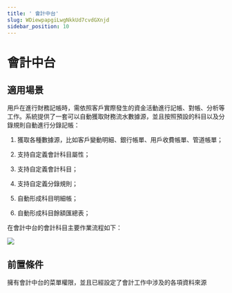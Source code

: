 ```yaml
---
title: ' 會計中台'
slug: WDiewpapgiLwgNkkUd7cvdGXnjd
sidebar_position: 10
---
```



#  會計中台

## 適用場景

用戶在進行財務記帳時，需依照客戶實際發生的資金活動進行記帳、對帳、分析等工作。系統提供了一套可以自動獲取財務流水數據源，並且按照預設的科目以及分錄規則自動進行分錄記帳：

1. 獲取各種數據源，比如客戶變動明細、銀行帳單、用戶收費帳單、管道帳單； 

2. 支持自定義會計科目屬性； 

3. 支持自定義會計科目； 

4. 支持自定義分錄規則； 

5. 自動形成科目明細帳； 

6. 自動形成科目餘額匯總表；

在會計中台的會計科目主要作業流程如下：

<img src="/assets/CEmSb6zcFoxD0kx9FTEck7bnnmh.jpeg"/>

## 前置條件

擁有會計中台的菜單權限，並且已經設定了會計工作中涉及的各項資料來源

